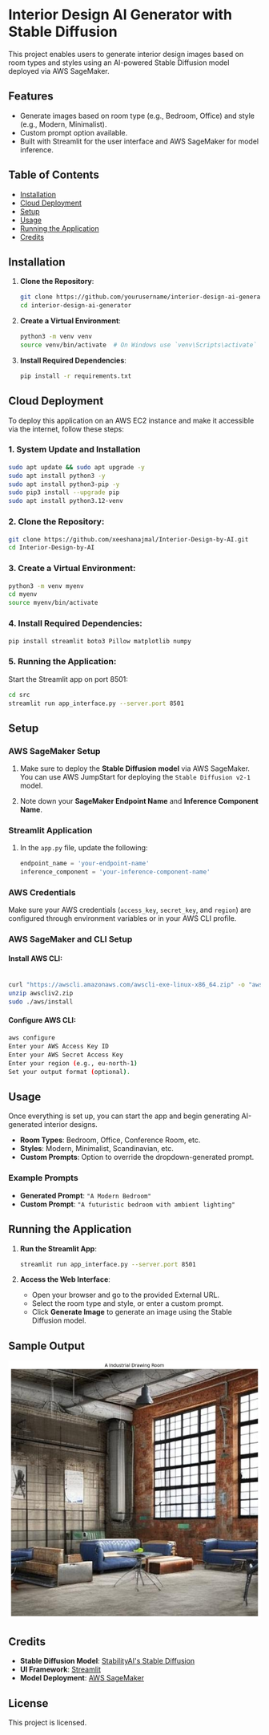 # Interior Design AI Generator with Stable Diffusion

This project enables users to generate interior design images based on room types and styles using an AI-powered Stable Diffusion model deployed via AWS SageMaker.

## Features
- Generate images based on room type (e.g., Bedroom, Office) and style (e.g., Modern, Minimalist).
- Custom prompt option available.
- Built with Streamlit for the user interface and AWS SageMaker for model inference.

## Table of Contents
- [Installation](#installation)
- [Cloud Deployment](#cloud-deployment)
- [Setup](#setup)
- [Usage](#usage)
- [Running the Application](#running-the-application)
- [Credits](#credits)

## Installation

1. **Clone the Repository**:
    ```bash
    git clone https://github.com/yourusername/interior-design-ai-generator.git
    cd interior-design-ai-generator
    ```

2. **Create a Virtual Environment**:
    ```bash
    python3 -m venv venv
    source venv/bin/activate  # On Windows use `venv\Scripts\activate`
    ```

3. **Install Required Dependencies**:
    ```bash
    pip install -r requirements.txt
    ```


## Cloud Deployment

To deploy this application on an AWS EC2 instance and make it accessible via the internet, follow these steps:

### 1. System Update and Installation

```bash
sudo apt update && sudo apt upgrade -y
sudo apt install python3 -y
sudo apt install python3-pip -y
sudo pip3 install --upgrade pip
sudo apt install python3.12-venv
```

### 2. Clone the Repository:

```bash
git clone https://github.com/xeeshanajmal/Interior-Design-by-AI.git
cd Interior-Design-by-AI

```

### 3. Create a Virtual Environment:

```bash
python3 -m venv myenv
cd myenv
source myenv/bin/activate

```

### 4. Install Required Dependencies:

```bash
pip install streamlit boto3 Pillow matplotlib numpy

```

### 5. Running the Application:

Start the Streamlit app on port 8501:
```bash
cd src
streamlit run app_interface.py --server.port 8501


```

## Setup

### AWS SageMaker Setup




1. Make sure to deploy the **Stable Diffusion model** via AWS SageMaker. You can use AWS JumpStart for deploying the `Stable Diffusion v2-1` model.

2. Note down your **SageMaker Endpoint Name** and **Inference Component Name**.

### Streamlit Application

1. In the `app.py` file, update the following:
    ```python
    endpoint_name = 'your-endpoint-name'
    inference_component = 'your-inference-component-name'
    ```

### AWS Credentials

Make sure your AWS credentials (`access_key`, `secret_key`, and `region`) are configured through environment variables or in your AWS CLI profile.

### AWS SageMaker and CLI Setup

#### Install AWS CLI:

```bash

curl "https://awscli.amazonaws.com/awscli-exe-linux-x86_64.zip" -o "awscliv2.zip"
unzip awscliv2.zip
sudo ./aws/install
```
#### Configure AWS CLI:

```bash
aws configure
Enter your AWS Access Key ID
Enter your AWS Secret Access Key
Enter your region (e.g., eu-north-1)
Set your output format (optional).
```
## Usage

Once everything is set up, you can start the app and begin generating AI-generated interior designs.

- **Room Types**: Bedroom, Office, Conference Room, etc.
- **Styles**: Modern, Minimalist, Scandinavian, etc.
- **Custom Prompts**: Option to override the dropdown-generated prompt.

### Example Prompts

- **Generated Prompt**: `"A Modern Bedroom"`
- **Custom Prompt**: `"A futuristic bedroom with ambient lighting"`

## Running the Application

1. **Run the Streamlit App**:
    ```bash
    streamlit run app_interface.py --server.port 8501

    ```

2. **Access the Web Interface**:
    - Open your browser and go to the provided External URL.
    - Select the room type and style, or enter a custom prompt.
    - Click **Generate Image** to generate an image using the Stable Diffusion model.

## Sample Output

![Sample Generated Image](https://github.com/xeeshanajmal/Interior-Design-by-AI/blob/main/images/industrial%20drawing%20room.png)

## Credits

- **Stable Diffusion Model**: [StabilityAI's Stable Diffusion](https://stability.ai/)
- **UI Framework**: [Streamlit](https://streamlit.io/)
- **Model Deployment**: [AWS SageMaker](https://aws.amazon.com/sagemaker/)

## License
This project is licensed.
